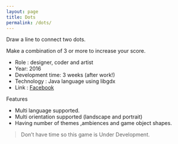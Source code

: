 ```yaml
---
layout: page
title: Dots
permalink: /dots/
---
```


Draw a line to connect two dots.

Make a combination of 3 or more to increase your score.

  - Role : designer, coder and artist
  -  Year: 2016
  -  Development time: 3 weeks (after work!)
  -  Technology : Java language using libgdx
  -  Link : [Facebook](https://apps.facebook.com/ngamesdots/)

Features

  -  Multi language supported.
  -  Multi orientation supported (landscape and portrait)
  -  Having number of themes ,ambiences and game object shapes.

  >  Don’t have time so this game is Under Development.
